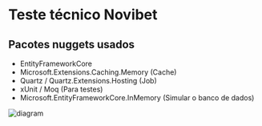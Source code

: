 # Teste técnico Novibet

## Pacotes nuggets usados
- EntityFrameworkCore
- Microsoft.Extensions.Caching.Memory (Cache)
- Quartz / Quartz.Extensions.Hosting (Job)
- xUnit / Moq (Para testes)
- Microsoft.EntityFrameworkCore.InMemory (Simular o banco de dados)

![diagram](https://github.com/user-attachments/assets/d0c08b22-9a69-43a0-8943-246577b2f50a)
